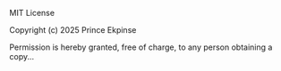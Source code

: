 MIT License

Copyright (c) 2025 Prince Ekpinse

Permission is hereby granted, free of charge, to any person obtaining a copy...
